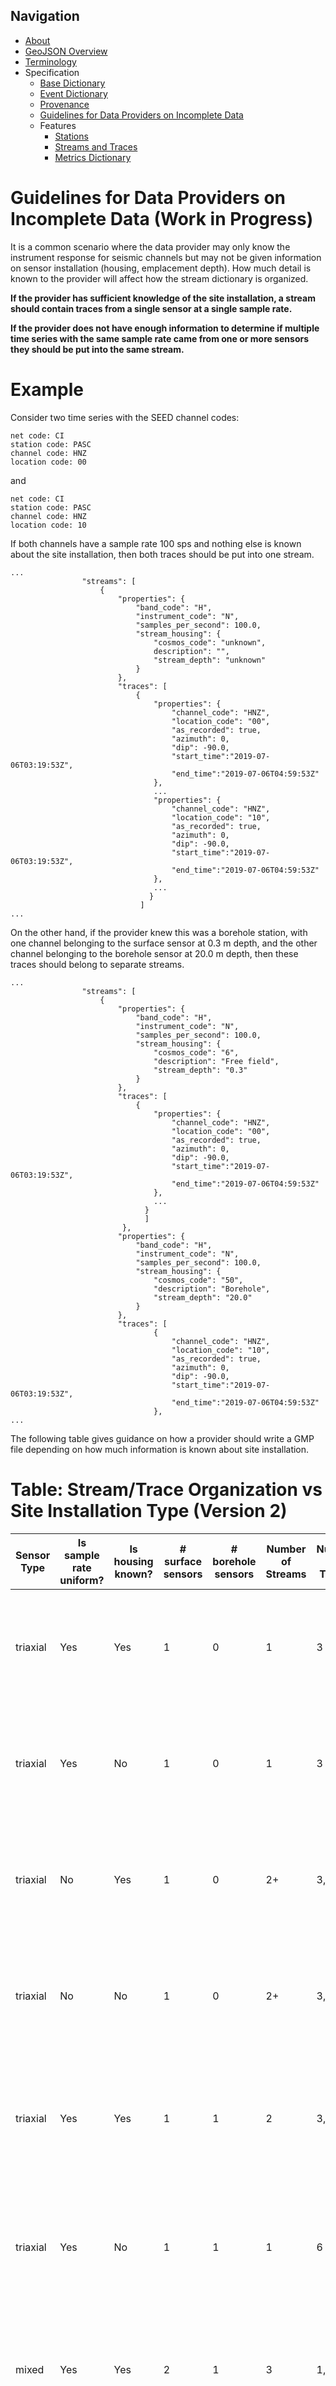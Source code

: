 Navigation
----------

 - [About](index.md)
 - [GeoJSON Overview](geojson.md)
 - [Terminology](terms.md)
 - Specification
   - [Base Dictionary](../specification/base.md)
   - [Event Dictionary](../specification/event.md)
   - [Provenance](../specification/provenance.md)
   - [Guidelines for Data Providers on Incomplete Data](guidelines-provider.md)
   - Features
     - [Stations](features/station.md)
     - [Streams and Traces](features/streams_traces.md)
     - [Metrics Dictionary](features/metrics_dict.md)

Guidelines for Data Providers on Incomplete Data  (Work in Progress)
=====

It is a common scenario where the data provider may only know the instrument
response for seismic channels but may not be given information on sensor
installation (housing, emplacement depth).  How much detail is known to the 
provider will affect how the stream dictionary is organized. 

**If the provider has sufficient knowledge of the site installation, a stream should contain traces from a single sensor at a single sample rate.**

**If the provider does not have enough information to determine if multiple time series with the same sample rate came from one or more sensors they should be put into the same stream.**

Example
====
Consider two time series with the SEED channel codes:
```
net code: CI
station code: PASC
channel code: HNZ
location code: 00
```
and 
```
net code: CI
station code: PASC
channel code: HNZ
location code: 10
```

If both channels have a sample rate 100 sps and nothing else is known about the site installation,
then both traces should be put into one stream.

```
...
                "streams": [
                    {
                        "properties": {
                            "band_code": "H",
                            "instrument_code": "N",
                            "samples_per_second": 100.0,
                            "stream_housing": {
                                "cosmos_code": "unknown",
                                description": "",
                                "stream_depth": "unknown"
                            }
                        },
                        "traces": [
                            {
                                "properties": {
                                    "channel_code": "HNZ",
                                    "location_code": "00",
                                    "as_recorded": true,
                                    "azimuth": 0,
                                    "dip": -90.0,
                                    "start_time":"2019-07-06T03:19:53Z",
                                    "end_time":"2019-07-06T04:59:53Z"
                                },
                                ...   
                                "properties": {
                                    "channel_code": "HNZ",
                                    "location_code": "10",
                                    "as_recorded": true,
                                    "azimuth": 0,
                                    "dip": -90.0,
                                    "start_time":"2019-07-06T03:19:53Z",
                                    "end_time":"2019-07-06T04:59:53Z"
                                },
                                ...
                               }
                             ]
...
```
On the other hand, if the provider knew this was a borehole station, with one channel belonging to the surface sensor at 0.3 m depth,
and the other channel belonging to the borehole sensor at 20.0 m depth, then these traces should belong to separate streams.

```
...
                "streams": [
                    {
                        "properties": {
                            "band_code": "H",
                            "instrument_code": "N",
                            "samples_per_second": 100.0,
                            "stream_housing": {
                                "cosmos_code": "6",
                                "description": "Free field",
                                "stream_depth": "0.3"
                            }
                        },
                        "traces": [
                            {
                                "properties": {
                                    "channel_code": "HNZ",
                                    "location_code": "00",
                                    "as_recorded": true,
                                    "azimuth": 0,
                                    "dip": -90.0,
                                    "start_time":"2019-07-06T03:19:53Z",
                                    "end_time":"2019-07-06T04:59:53Z"
                                },
                                ...   
                              }
                              ]
                         },
                        "properties": {
                            "band_code": "H",
                            "instrument_code": "N",
                            "samples_per_second": 100.0,
                            "stream_housing": {
                                "cosmos_code": "50",
                                "description": "Borehole",
                                "stream_depth": "20.0"
                            }
                        },
                        "traces": [                         
                                {
                                    "channel_code": "HNZ",
                                    "location_code": "10",
                                    "as_recorded": true,
                                    "azimuth": 0,
                                    "dip": -90.0,
                                    "start_time":"2019-07-06T03:19:53Z",
                                    "end_time":"2019-07-06T04:59:53Z"
                                },   
...
```

The following table gives guidance on how a provider should write a GMP file depending on how much information is known about site installation.

Table: Stream/Trace Organization vs Site Installation Type (Version 2)
=====

Sensor Type | Is sample rate uniform? | Is housing known? | # surface sensors | # borehole sensors | Number of Streams | Number of Traces | Comments
--- | --- | --- | --- | --- | --- | --- | ---
triaxial | Yes | Yes | 1 | 0 | 1 | 3 | 3 traces because it is a triaxial sensor; in the "stream_housing" dictionary, the "cosmos_code" and "stream_depth" are known.
triaxial | Yes | No | 1 | 0 | 1 | 3 | 3 traces because it is a triaxial sensor; in the "stream_housing" dictionary, mark "cosmos_code" and "stream_depth" as "unknown"
triaxial | No | Yes | 1 | 0 | 2+ | 3,3... | N 3-trace streams; stream is grouped by sample rate (e.g., 100 sps and 200 sps); housing is indicated in stream properties.
triaxial | No | No | 1 | 0 | 2+ | 3,3... | N 3-trace streams; stream is grouped by sample rate (e.g., 100 sps and 200 sps); housing is unknown is stream properties.
triaxial | Yes | Yes | 1 | 1 | 2 | 3,3 | The depth of the sensors is given in "stream_depth" under "stream_housing" for each stream; the "cosmos_code" is also given.
triaxial | Yes | No | 1 | 1 | 1 | 6 | In the "stream_housing" dictionary, mark "cosmos_code" and "stream_depth" as "unknown"; the sensors are differentiated by location code
mixed | Yes | Yes | 2 | 1 | 3 | 1,3,3 | First stream is a vertical surface sensor, second is a surface triaxial, third is a borehole triaxial with known depth(i.e. known housing).
mixed | Yes | No | 2 | 1 | 2 | 1,6 | First stream is a vertical surface sensor, second is a pair of triaxial sensors with distinct location codes but unknown housing.



